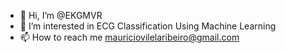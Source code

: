 - 👋 Hi, I’m @EKGMVR
- 👀 I’m interested in ECG Classification Using Machine Learning
- 📫 How to reach me mauriciovilelaribeiro@gmail.com

<!---
EKGMVR/EKGMVR is a ✨ special ✨ repository because its `README.md` (this file) appears on your GitHub profile.
You can click the Preview link to take a look at your changes.
--->
